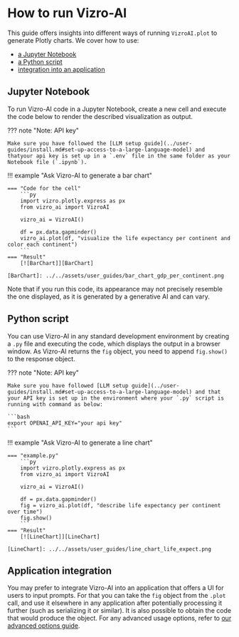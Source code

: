 # How to run Vizro-AI

This guide offers insights into different ways of running `VizroAI.plot` to generate Plotly charts. We cover how to use:

* [a Jupyter Notebook](#jupyter-notebook)
* [a Python script](#python-script)
* [integration into an application](#application-integration)

## Jupyter Notebook
To run Vizro-AI code in a Jupyter Notebook, create a new cell and execute the code below to render the described visualization as output.

??? note "Note: API key"

    Make sure you have followed the [LLM setup guide](../user-guides/install.md#set-up-access-to-a-large-language-model) and thatyour api key is set up in a `.env` file in the same folder as your Notebook file (`.ipynb`).

!!! example "Ask Vizro-AI to generate a bar chart"

    === "Code for the cell"
        ```py
        import vizro.plotly.express as px
        from vizro_ai import VizroAI

        vizro_ai = VizroAI()

        df = px.data.gapminder()
        vizro_ai.plot(df, "visualize the life expectancy per continent and color each continent")
        ```
    === "Result"
        [![BarChart]][BarChart]

    [BarChart]: ../../assets/user_guides/bar_chart_gdp_per_continent.png

Note that if you run this code, its appearance may not precisely resemble the one displayed, as it is generated by a generative AI and can vary.

## Python script
You can use Vizro-AI in any standard development environment by creating a `.py` file and executing the code, which displays the output in a browser window. As Vizro-AI returns the `fig` object, you need to append `fig.show()` to the response object.

??? note "Note: API key"

    Make sure you have followed [LLM setup guide](../user-guides/install.md#set-up-access-to-a-large-language-model) and that your API key is set up in the environment where your `.py` script is running with command as below:

    ```bash
    export OPENAI_API_KEY="your api key"
    ```

!!! example "Ask Vizro-AI to generate a line chart"

    === "example.py"
        ```py
        import vizro.plotly.express as px
        from vizro_ai import VizroAI

        vizro_ai = VizroAI()

        df = px.data.gapminder()
        fig = vizro_ai.plot(df, "describe life expectancy per continent over time")
        fig.show()
        ```
    === "Result"
        [![LineChart]][LineChart]

    [LineChart]: ../../assets/user_guides/line_chart_life_expect.png

## Application integration

You may prefer to integrate Vizro-AI into an application that offers a UI for users to input prompts. For that you can take the `fig` object from the `.plot` call, and use it elsewhere
in any application after potentially processing it further (such as serializing it or similar). It is also possible to obtain the code that would produce the object. For any advanced usage options, refer to
[our advanced options guide](advanced-options.md).
